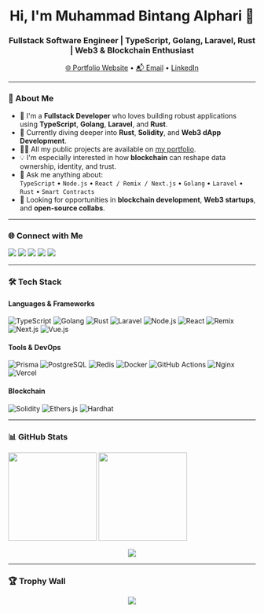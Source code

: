 <h1 align="center">Hi, I'm Muhammad Bintang Alphari 👋</h1>
<h3 align="center">Fullstack Software Engineer | TypeScript, Golang, Laravel, Rust | Web3 & Blockchain Enthusiast</h3>

<p align="center">
  <a href="https://remix-portofolio-alphari.vercel.app" target="_blank">🌐 Portfolio Website</a> • 
  <a href="mailto:alphari404@gmail.com">📬 Email</a> • 
  <a href="https://www.linkedin.com/in/muhammadbintangalphari" target="_blank">LinkedIn</a>
</p>

---

### 🚀 About Me

- 🔭 I'm a **Fullstack Developer** who loves building robust applications using **TypeScript**, **Golang**, **Laravel**, and **Rust**.
- 🌱 Currently diving deeper into **Rust**, **Solidity**, and **Web3 dApp Development**.
- 👨‍💻 All my public projects are available on [my portfolio](https://remix-portofolio-alphari.vercel.app/).
- 💡 I'm especially interested in how **blockchain** can reshape data ownership, identity, and trust.
- 🧠 Ask me anything about:  
  `TypeScript` • `Node.js` • `React / Remix / Next.js` • `Golang` • `Laravel` • `Rust` • `Smart Contracts`
- 🎯 Looking for opportunities in **blockchain development**, **Web3 startups**, and **open-source collabs**.

---

### 🌐 Connect with Me

<p>
  <a href="https://linkedin.com/in/muhammadbintangalphari" target="blank"><img src="https://img.shields.io/badge/-LinkedIn-blue?style=flat&logo=linkedin&logoColor=white" /></a>
  <a href="https://instagram.com/balphari" target="blank"><img src="https://img.shields.io/badge/-Instagram-E4405F?style=flat&logo=instagram&logoColor=white" /></a>
  <a href="https://fb.com/alphari.933660" target="blank"><img src="https://img.shields.io/badge/-Facebook-1877F2?style=flat&logo=facebook&logoColor=white" /></a>
  <a href="https://leetcode.com/u/alpharii/" target="blank"><img src="https://img.shields.io/badge/-LeetCode-FFA116?style=flat&logo=leetcode&logoColor=black" /></a>
  <a href="https://www.codewars.com/users/Alpharii" target="blank"><img src="https://img.shields.io/badge/-Codewars-B1361E?style=flat&logo=codewars&logoColor=white" /></a>
</p>

---

### 🛠️ Tech Stack

#### Languages & Frameworks
![TypeScript](https://img.shields.io/badge/TypeScript-3178C6?style=for-the-badge&logo=typescript&logoColor=white)
![Golang](https://img.shields.io/badge/Go-00ADD8?style=for-the-badge&logo=go&logoColor=white)
![Rust](https://img.shields.io/badge/Rust-000000?style=for-the-badge&logo=rust&logoColor=white)
![Laravel](https://img.shields.io/badge/Laravel-FF2D20?style=for-the-badge&logo=laravel&logoColor=white)
![Node.js](https://img.shields.io/badge/Node.js-339933?style=for-the-badge&logo=node.js&logoColor=white)
![React](https://img.shields.io/badge/React-20232a?style=for-the-badge&logo=react&logoColor=61DAFB)
![Remix](https://img.shields.io/badge/Remix-000000?style=for-the-badge&logo=remix&logoColor=white)
![Next.js](https://img.shields.io/badge/Next.js-000?style=for-the-badge&logo=nextdotjs&logoColor=white)
![Vue.js](https://img.shields.io/badge/Vue.js-4FC08D?style=for-the-badge&logo=vue.js&logoColor=white)

#### Tools & DevOps
![Prisma](https://img.shields.io/badge/Prisma-3982CE?style=for-the-badge&logo=Prisma&logoColor=white)
![PostgreSQL](https://img.shields.io/badge/PostgreSQL-336791?style=for-the-badge&logo=postgresql&logoColor=white)
![Redis](https://img.shields.io/badge/Redis-DC382D?style=for-the-badge&logo=redis&logoColor=white)
![Docker](https://img.shields.io/badge/Docker-2496ED?style=for-the-badge&logo=docker&logoColor=white)
![GitHub Actions](https://img.shields.io/badge/GitHub_Actions-2088FF?style=for-the-badge&logo=github-actions&logoColor=white)
![Nginx](https://img.shields.io/badge/Nginx-009639?style=for-the-badge&logo=nginx&logoColor=white)
![Vercel](https://img.shields.io/badge/Vercel-000000?style=for-the-badge&logo=vercel&logoColor=white)

#### Blockchain
![Solidity](https://img.shields.io/badge/Solidity-363636?style=for-the-badge&logo=solidity&logoColor=white)
![Ethers.js](https://img.shields.io/badge/Ethers.js-222222?style=for-the-badge)
![Hardhat](https://img.shields.io/badge/Hardhat-f3f3f3?style=for-the-badge&logo=ethereum&logoColor=black)

---

### 📊 GitHub Stats

<p>
  <img src="https://github-readme-stats.vercel.app/api?username=alpharii&show_icons=true&theme=tokyonight" height="180" />
  <img src="https://github-readme-stats.vercel.app/api/top-langs/?username=alpharii&layout=compact&theme=tokyonight" height="180" />
</p>

<p align="center">
  <img src="https://github-readme-streak-stats.herokuapp.com/?user=alpharii&theme=tokyonight" />
</p>

---

### 🏆 Trophy Wall
<p align="center">
  <img src="https://github-profile-trophy.vercel.app/?username=alpharii&theme=gruvbox&column=7&margin-w=10&margin-h=10" />
</p>
